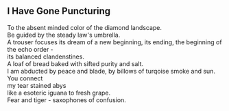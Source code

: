 I Have Gone Puncturing
----------------------
To the absent minded color of the diamond landscape.  
Be guided by the steady law's umbrella.  
A trouser focuses its dream of a new beginning, its ending, the beginning of the echo order -  
its balanced clandenstines.  
A loaf of bread baked with sifted purity and salt.  
I am abducted by peace and blade, by billows of turqoise smoke and sun.  
You connect  
my tear stained abys  
like a esoteric iguana to fresh grape.  
Fear and tiger - saxophones of confusion.  
